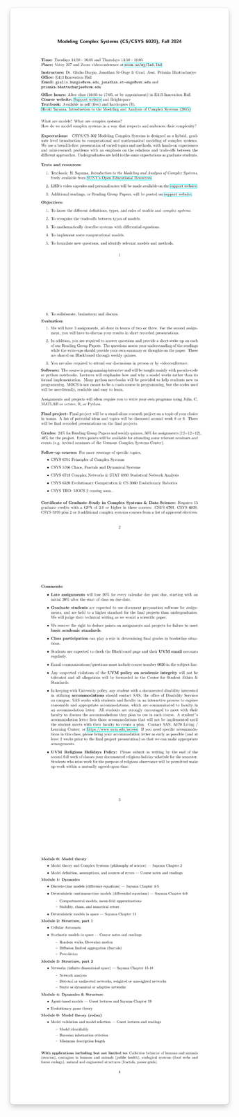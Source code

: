<div class="container">
    <img src="./assets/ModelingComplexSystems_F2024_Syllabus_Homeworks-1.webp" alt="Homework 1">
    <img src="./assets/ModelingComplexSystems_F2024_Syllabus_Homeworks-2.webp" alt="Homework 2">
    <img src="./assets/ModelingComplexSystems_F2024_Syllabus_Homeworks-3.webp" alt="Homework 3">
    <img src="./assets/ModelingComplexSystems_F2024_Syllabus_Homeworks-4.webp" alt="Homework 4">
</div>

<style>
    .container {
        display: flex;
        flex-direction: column;
        gap: 16px; /* Space between images */
        border-radius: 8px;
        box-shadow: 0 0 0 0.75px rgba(128, 128, 128, 0.2), 0 6px 12px 0 rgba(0, 0, 0, 0.2);
        padding: 16px;
        background-color: #fff; /* Optional: add a background color */
    }

    .container img {
        width: 100%;
        height: auto;
        object-fit: cover;
        border-radius: 4px;
    }
</style>
